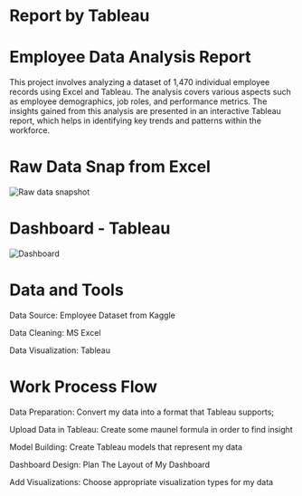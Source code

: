 # Report by Tableau

# Employee Data Analysis Report

This project involves analyzing a dataset of 1,470 individual employee records using Excel and Tableau. The analysis covers various aspects such as employee demographics, job roles, and performance metrics. The insights gained from this analysis are presented in an interactive Tableau report, which helps in identifying key trends and patterns within the workforce.

# Raw Data Snap from Excel

![Raw data snapshot](https://github.com/user-attachments/assets/b391a24a-c668-4abe-bc9b-44cc8aa52409)

# Dashboard - Tableau

![Dashboard](https://github.com/user-attachments/assets/2483a1e9-59f2-4418-8c56-6e333e1d7efc)

# Data and Tools

Data Source: Employee Dataset from Kaggle

Data Cleaning: MS Excel

Data Visualization: Tableau

# Work Process Flow

Data Preparation: Convert my data into a format that Tableau supports;

Upload Data in Tableau: Create some maunel formula in order to find insight

Model Building: Create Tableau models that represent my data

Dashboard Design: Plan The Layout of My Dashboard

Add Visualizations: Choose appropriate visualization types for my data
